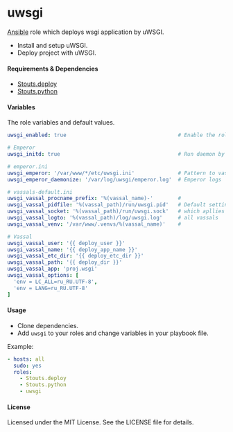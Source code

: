 uwsgi
=====

[Ansible](http://ansible.com) role which deploys wsgi application by uWSGI.

* Install and setup uWSGI.
* Deploy project with uWSGI.

#### Requirements & Dependencies

- [Stouts.deploy](https://github.com/Stouts/Stouts.deploy)
- [Stouts.python](https://github.com/Stouts/Stouts.python)

#### Variables

The role variables and default values.

```yaml
uwsgi_enabled: true                                    # Enable the role

# Emperor
uwsgi_initd: true                                      # Run daemon by init.d. If set false then run via Upstart

# emperor.ini
uwsgi_emperor: '/var/www/*/etc/uwsgi.ini'              # Pattern to vassals configs
uwsgi_emperor_daemonize: '/var/log/uwsgi/emperor.log'  # Emperor logs

# vassals-default.ini
uwsgi_vassal_procname_prefix: '%(vassal_name)-'        #
uwsgi_vassal_pidfile: '%(vassal_path)/run/uwsgi.pid'   # Default settings
uwsgi_vassal_socket: '%(vassal_path)/run/uwsgi.sock'   # which apllies to
uwsgi_vassal_logto: '%(vassal_path)/log/uwsgi.log'     # all vassals
uwsgi_vassal_venv: '/var/www/.venvs/%(vassal_name)'    #

# Vassal
uwsgi_vassal_user: '{{ deploy_user }}'
uwsgi_vassal_name: '{{ deploy_app_name }}'
uwsgi_vassal_etc_dir: '{{ deploy_etc_dir }}'
uwsgi_vassal_path: '{{ deploy_dir }}'
uwsgi_vassal_app: 'proj.wsgi'
uwsgi_vassal_options: [
  'env = LC_ALL=ru_RU.UTF-8',
  'env = LANG=ru_RU.UTF-8'
]
```

#### Usage

* Clone dependencies.
* Add `uwsgi` to your roles and change variables in your playbook file.

Example:

```yaml
- hosts: all
  sudo: yes
  roles:
    - Stouts.deploy
    - Stouts.python
    - uwsgi
```

#### License

Licensed under the MIT License. See the LICENSE file for details.
